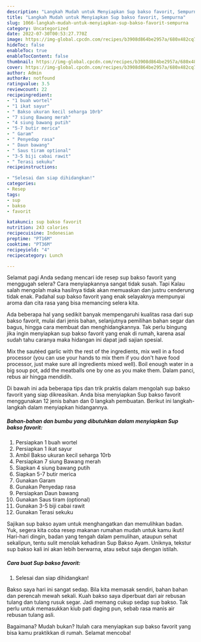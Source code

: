 ```yaml
---
description: "Langkah Mudah untuk Menyiapkan Sup bakso favorit, Sempurna"
title: "Langkah Mudah untuk Menyiapkan Sup bakso favorit, Sempurna"
slug: 1066-langkah-mudah-untuk-menyiapkan-sup-bakso-favorit-sempurna
category: Uncategorized
date: 2022-07-30T00:53:27.770Z
image: https://img-global.cpcdn.com/recipes/b3908d864be2957a/680x482cq70/sup-bakso-favorit-foto-resep-utama.jpg
hideToc: false
enableToc: true
enableTocContent: false
thumbnail: https://img-global.cpcdn.com/recipes/b3908d864be2957a/680x482cq70/sup-bakso-favorit-foto-resep-utama.jpg
cover: https://img-global.cpcdn.com/recipes/b3908d864be2957a/680x482cq70/sup-bakso-favorit-foto-resep-utama.jpg
author: Admin
authorAv: notfound
ratingvalue: 3.5
reviewcount: 22
recipeingredient:
- "1 buah wortel"
- "1 ikat sayur"
- " Bakso ukuran kecil seharga 10rb"
- "7 siung Bawang merah"
- "4 siung bawang putih"
- "5-7 butir merica"
- " Garam"
- " Penyedap rasa"
- " Daun bawang"
- " Saus tiram optional"
- "3-5 biji cabai rawit"
- " Terasi sekuku"
recipeinstructions:

- "Selesai dan siap dihidangkan!"
categories:
- Resep
tags:
- sup
- bakso
- favorit

katakunci: sup bakso favorit 
nutrition: 243 calories
recipecuisine: Indonesian
preptime: "PT16M"
cooktime: "PT36M"
recipeyield: "4"
recipecategory: Lunch

---
```



Selamat pagi Anda sedang mencari ide resep sup bakso favorit yang menggugah selera? Cara menyiapkannya sangat tidak susah. Tapi Kalau salah mengolah maka hasilnya tidak akan memuaskan dan justru cenderung tidak enak. Padahal sup bakso favorit yang enak selayaknya mempunyai aroma dan cita rasa yang bisa memancing selera kita.


Ada beberapa hal yang sedikit banyak mempengaruhi kualitas rasa dari sup bakso favorit, mulai dari jenis bahan, selanjutnya pemilihan bahan segar dan bagus, hingga cara membuat dan menghidangkannya. Tak perlu bingung jika ingin menyiapkan sup bakso favorit yang enak di rumah, karena asal sudah tahu caranya maka hidangan ini dapat jadi sajian spesial.

Mix the sautéed garlic with the rest of the ingredients, mix well in a food processor (you can use your hands to mix them if you don&#39;t have food processor, just make sure all ingredients mixed well). Boil enough water in a big soup pot, add the meatballs one by one as you make them. Dalam panci, rebus air hingga mendidih.


Di bawah ini ada beberapa tips dan trik praktis dalam mengolah sup bakso favorit yang siap dikreasikan. Anda bisa menyiapkan Sup bakso favorit menggunakan 12 jenis bahan dan 0 langkah pembuatan. Berikut ini langkah-langkah dalam menyiapkan hidangannya.

<!--inarticleads1-->

##### Bahan-bahan dan bumbu yang dibutuhkan dalam menyiapkan Sup bakso favorit:

1. Persiapkan 1 buah wortel
1. Persiapkan 1 ikat sayur
1. Ambil  Bakso ukuran kecil seharga 10rb
1. Persiapkan 7 siung Bawang merah
1. Siapkan 4 siung bawang putih
1. Siapkan 5-7 butir merica
1. Gunakan  Garam
1. Gunakan  Penyedap rasa
1. Persiapkan  Daun bawang
1. Gunakan  Saus tiram (optional)
1. Gunakan 3-5 biji cabai rawit
1. Gunakan  Terasi sekuku


Sajikan sup bakso ayam untuk menghangatkan dan memulihkan badan. Yuk, segera kita coba resep makanan rumahan mudah untuk kamu ikuti! Hari-hari dingin, badan yang tengah dalam pemulihan, ataupun sehat sekalipun, tentu sulit menolak kehadiran Sup Bakso Ayam. Uniknya, tekstur sup bakso kali ini akan lebih berwarna, atau sebut saja dengan istilah. 

<!--inarticleads2-->

##### Cara buat Sup bakso favorit:


1. Selesai dan siap dihidangkan!

Bakso saya hari ini sangat sedap. Bila kita memasak sendiri, bahan bahan dan perencah mewah sekali. Kuah bakso saya diperbuat dari air rebusan tulang dan tulang rusuk segar. Jadi memang cukup sedap sup bakso. Tak perlu untuk memasukkan kiub pati daging pun, sebab rasa manis air rebusan tulang asli. 

Bagaimana? Mudah bukan? Itulah cara menyiapkan sup bakso favorit yang bisa kamu praktikkan di rumah. Selamat mencoba!

